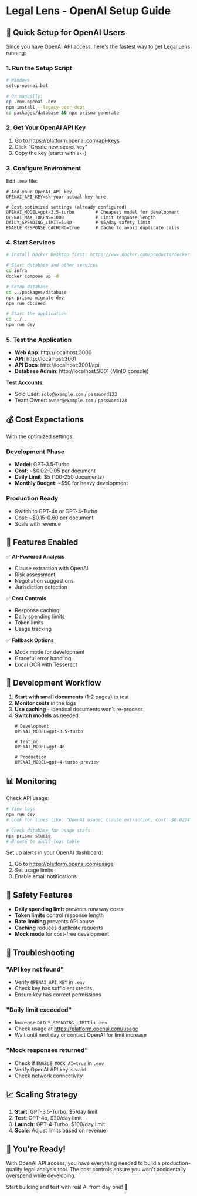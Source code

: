 # Legal Lens - OpenAI Setup Guide

## 🚀 Quick Setup for OpenAI Users

Since you have OpenAI API access, here's the fastest way to get Legal Lens running:

### 1. Run the Setup Script

```bash
# Windows
setup-openai.bat

# Or manually:
cp .env.openai .env
npm install --legacy-peer-deps
cd packages/database && npx prisma generate
```

### 2. Get Your OpenAI API Key

1. Go to https://platform.openai.com/api-keys
2. Click "Create new secret key"
3. Copy the key (starts with `sk-`)

### 3. Configure Environment

Edit `.env` file:
```env
# Add your OpenAI API key
OPENAI_API_KEY=sk-your-actual-key-here

# Cost-optimized settings (already configured)
OPENAI_MODEL=gpt-3.5-turbo        # Cheapest model for development
OPENAI_MAX_TOKENS=1000            # Limit response length
DAILY_SPENDING_LIMIT=5.00         # $5/day safety limit
ENABLE_RESPONSE_CACHING=true      # Cache to avoid duplicate calls
```

### 4. Start Services

```bash
# Install Docker Desktop first: https://www.docker.com/products/docker-desktop/

# Start database and other services
cd infra
docker compose up -d

# Setup database
cd ../packages/database
npx prisma migrate dev
npm run db:seed

# Start the application
cd ../..
npm run dev
```

### 5. Test the Application

- **Web App**: http://localhost:3000
- **API**: http://localhost:3001  
- **API Docs**: http://localhost:3001/api
- **Database Admin**: http://localhost:9001 (MinIO console)

**Test Accounts**:
- Solo User: `solo@example.com` / `password123`
- Team Owner: `owner@example.com` / `password123`

## 💰 Cost Expectations

With the optimized settings:

### Development Phase
- **Model**: GPT-3.5-Turbo
- **Cost**: ~$0.02-0.05 per document
- **Daily Limit**: $5 (100-250 documents)
- **Monthly Budget**: ~$50 for heavy development

### Production Ready
- Switch to GPT-4o or GPT-4-Turbo
- Cost: ~$0.15-0.60 per document
- Scale with revenue

## 🔧 Features Enabled

✅ **AI-Powered Analysis**
- Clause extraction with OpenAI
- Risk assessment
- Negotiation suggestions
- Jurisdiction detection

✅ **Cost Controls**
- Response caching
- Daily spending limits
- Token limits
- Usage tracking

✅ **Fallback Options**
- Mock mode for development
- Graceful error handling
- Local OCR with Tesseract

## 🎯 Development Workflow

1. **Start with small documents** (1-2 pages) to test
2. **Monitor costs** in the logs
3. **Use caching** - identical documents won't re-process
4. **Switch models** as needed:
   ```env
   # Development
   OPENAI_MODEL=gpt-3.5-turbo
   
   # Testing  
   OPENAI_MODEL=gpt-4o
   
   # Production
   OPENAI_MODEL=gpt-4-turbo-preview
   ```

## 📊 Monitoring

Check API usage:
```bash
# View logs
npm run dev
# Look for lines like: "OpenAI usage: clause_extraction, Cost: $0.0234"

# Check database for usage stats
npx prisma studio
# Browse to audit_logs table
```

Set up alerts in your OpenAI dashboard:
1. Go to https://platform.openai.com/usage
2. Set usage limits
3. Enable email notifications

## 🚨 Safety Features

- **Daily spending limit** prevents runaway costs
- **Token limits** control response length  
- **Rate limiting** prevents API abuse
- **Caching** reduces duplicate requests
- **Mock mode** for cost-free development

## 🔄 Troubleshooting

### "API key not found"
- Verify `OPENAI_API_KEY` in `.env`
- Check key has sufficient credits
- Ensure key has correct permissions

### "Daily limit exceeded"
- Increase `DAILY_SPENDING_LIMIT` in `.env`
- Check usage at https://platform.openai.com/usage
- Wait until next day or contact OpenAI for limit increase

### "Mock responses returned"
- Check if `ENABLE_MOCK_AI=true` in `.env`
- Verify OpenAI API key is valid
- Check network connectivity

## 📈 Scaling Strategy

1. **Start**: GPT-3.5-Turbo, $5/day limit
2. **Test**: GPT-4o, $20/day limit  
3. **Launch**: GPT-4-Turbo, $100/day limit
4. **Scale**: Adjust limits based on revenue

## 🎉 You're Ready!

With OpenAI API access, you have everything needed to build a production-quality legal analysis tool. The cost controls ensure you won't accidentally overspend while developing.

Start building and test with real AI from day one! 🚀
